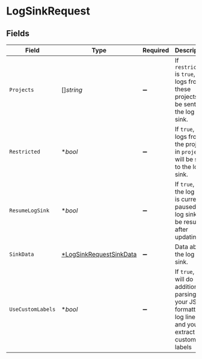 # LogSinkRequest


## Fields

| Field                                                                                                    | Type                                                                                                     | Required                                                                                                 | Description                                                                                              | Example                                                                                                  |
| -------------------------------------------------------------------------------------------------------- | -------------------------------------------------------------------------------------------------------- | -------------------------------------------------------------------------------------------------------- | -------------------------------------------------------------------------------------------------------- | -------------------------------------------------------------------------------------------------------- |
| `Projects`                                                                                               | []*string*                                                                                               | :heavy_minus_sign:                                                                                       | If `restricted` is `true`, only logs from these projects will be sent to the log sink.                   | default-project                                                                                          |
| `Restricted`                                                                                             | **bool*                                                                                                  | :heavy_minus_sign:                                                                                       | If `true`, only logs from the projects in `projects` will be sent to the log sink.                       | true                                                                                                     |
| `ResumeLogSink`                                                                                          | **bool*                                                                                                  | :heavy_minus_sign:                                                                                       | If `true`, and the log sink is currently paused, the log sink will be resumed after updating.            | false                                                                                                    |
| `SinkData`                                                                                               | [*LogSinkRequestSinkData](../../models/shared/logsinkrequestsinkdata.md)                                 | :heavy_minus_sign:                                                                                       | Data about the log sink.                                                                                 |                                                                                                          |
| `UseCustomLabels`                                                                                        | **bool*                                                                                                  | :heavy_minus_sign:                                                                                       | If `true`, we will do additional parsing on your JSON formatted log lines and your extract custom labels | true                                                                                                     |